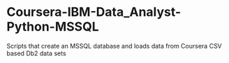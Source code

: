 # Coursera-IBM-Data_Analyst-Python-MSSQL
Scripts that create an MSSQL database and loads data from Coursera CSV based Db2 data sets
